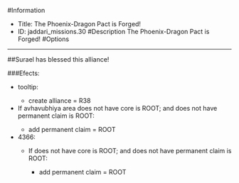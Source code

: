 #Information
 - Title: The Phoenix-Dragon Pact is Forged!
 - ID: jaddari_missions.30
#Description
The Phoenix-Dragon Pact is Forged!
#Options

___
##Surael has blessed this alliance!

###Efects:<ul><li>tooltip:</li><ul><li>create alliance = R38</li></ul><li>If avhavubhiya area does not have core is ROOT; and does not have permanent claim is ROOT:</li><ul><li>add permanent claim = ROOT</li></ul><li>4366:</li><ul><li>If does not have core is ROOT; and does not have permanent claim is ROOT:</li><ul><li>add permanent claim = ROOT</li></ul></ul></ul>
